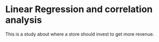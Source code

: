 # Linear Regression and correlation analysis
This is a study about where a store should invest to get more revenue.
